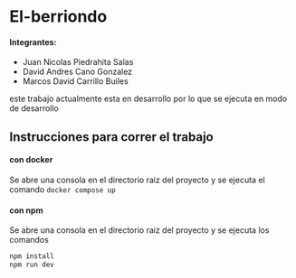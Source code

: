 # El-berriondo

#### Integrantes:
- Juan Nicolas Piedrahita Salas
- David Andres Cano Gonzalez
- Marcos David Carrillo Builes

este trabajo actualmente esta en desarrollo por lo que se ejecuta en modo de desarrollo

## Instrucciones para correr el trabajo

#### con docker
Se abre una consola en el directorio raiz del proyecto y se ejecuta el comando `docker compose up`

#### con npm
Se abre una consola en el directorio raiz del proyecto y se ejecuta los comandos

```bash
npm install
npm run dev
```
